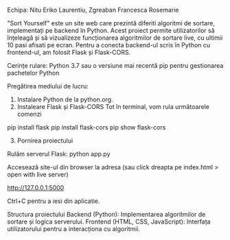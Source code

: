 Echipa:
Nitu Eriko Laurentiu,
Zgreaban Francesca Rosemarie

"Sort Yourself" este un site web care prezintă diferiti algoritmi de sortare,
implementați pe backend în Python. Acest proiect permite utilizatorilor să înțeleagă
și să vizualizeze funcționarea algoritmilor de sortare live, cu ultimii 10 pasi afisati
pe ecran. Pentru a conecta backend-ul scris în Python cu frontend-ul, am folosit Flask 
și Flask-CORS.

Cerințe rulare:
Python 3.7 sau o versiune mai recentă
pip pentru gestionarea pachetelor Python

Pregătirea mediului de lucru:
1. Instalare Python de la python.org.
2. Instaleare Flask și Flask-CORS
Tot în terminal, vom rula următoarele comenzi

pip install flask
pip install flask-cors
pip show flask-cors

3. Pornirea proiectului

Rulăm serverul Flask:
python app.py

Accesează site-ul din browser la adresa (sau click dreapta pe index.html > open
with live server)

http://127.0.0.1:5000

Ctrl+C pentru a iesi din aplicatie.

Structura proiectului
Backend (Python): Implementarea algoritmilor de sortare și logica serverului.
Frontend (HTML, CSS, JavaScript): Interfața utilizatorului pentru a interacționa
cu algoritmii.
